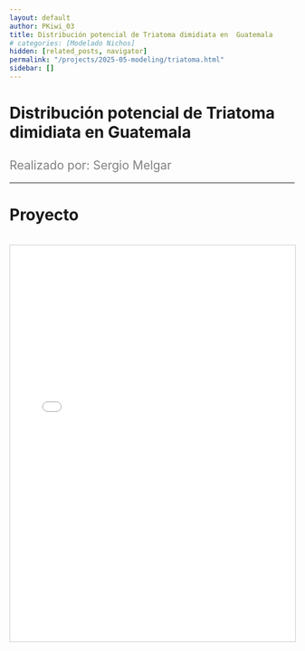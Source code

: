 ```yaml
---
layout: default
author: PKiwi_03
title: Distribución potencial de Triatoma dimidiata en  Guatemala
# categories: [Modelado Nichos]
hidden: [related_posts, navigator]
permalink: "/projects/2025-05-modeling/triatoma.html"
sidebar: []
---
```


# Distribución potencial de Triatoma dimidiata en  Guatemala

<h2 style="color: gray; font-weight: normal;">
Realizado por: Sergio Melgar
</h2>

---

# Proyecto
<br>

<iframe 
    src="/assets/pdf/2024-10-r/2025-06-modeling/sergio_melgar.pdf" 
    width="100%" 
    height="700" 
    style="border: 1px solid #ccc;"
></iframe>